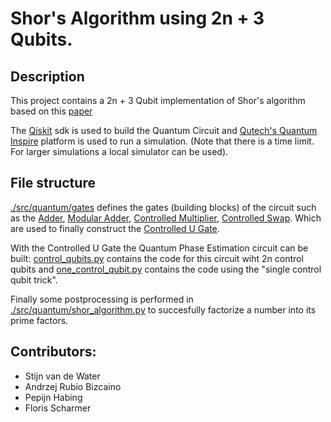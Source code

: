 # Shor's Algorithm using 2n + 3 Qubits.

## Description
This project contains a 2n + 3 Qubit implementation of Shor's algorithm based on this [paper](https://arxiv.org/abs/quant-ph/0205095)

The [Qiskit](https://qiskit.org/) sdk is used to build the Quantum Circuit and [Qutech's Quantum Inspire](https://www.quantum-inspire.com/) platform is used to run a simulation. (Note that there is a time limit. For larger simulations a local simulator can be used).

## File structure
[./src/quantum/gates](./src/quantum/gates) defines the gates (building blocks) of the circuit such as the [Adder](./src/quantum/gates/adder_gate.py), [Modular Adder](./src/quantum/gates/modular_adder_gate.py), [Controlled Multiplier](./src/quantum/gates/controlled_multiplier_gate.py), [Controlled Swap](./src/quantum/gates/controlled_swap_gate.py). Which are used to finally construct the [Controlled U Gate](./src/quantum/gates/controlled_U_a_gate.py).

With the Controlled U Gate the Quantum Phase Estimation circuit can be built: [control_qubits.py](./src/quantum/gates/control_qubits.py) contains the code for this circuit wiht 2n control qubits and [one_control_qubit.py](./src/quantum/gates/one_control_qubit.py) contains the code using the "single control qubit trick".

Finally some postprocessing is performed in [./src/quantum/shor_algorithm.py](./src/quantum/shor_algorithm.py) to succesfully factorize a number into its prime factors.

## Contributors:
- Stijn van de Water
- Andrzej Rubio Bizcaino
- Pepijn Habing
- Floris Scharmer
